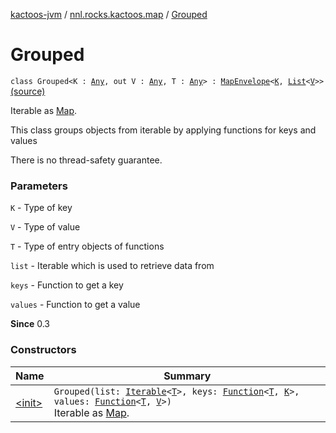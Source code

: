 [kactoos-jvm](../../index.md) / [nnl.rocks.kactoos.map](../index.md) / [Grouped](./index.md)

# Grouped

`class Grouped<K : `[`Any`](https://kotlinlang.org/api/latest/jvm/stdlib/kotlin/-any/index.html)`, out V : `[`Any`](https://kotlinlang.org/api/latest/jvm/stdlib/kotlin/-any/index.html)`, T : `[`Any`](https://kotlinlang.org/api/latest/jvm/stdlib/kotlin/-any/index.html)`> : `[`MapEnvelope`](../-map-envelope/index.md)`<`[`K`](index.md#K)`, `[`List`](https://kotlinlang.org/api/latest/jvm/stdlib/kotlin.collections/-list/index.html)`<`[`V`](index.md#V)`>>` [(source)](https://github.com/neonailol/kactoos/blob/master/kactoos-jvm/src/main/kotlin/nnl/rocks/kactoos/map/Grouped.kt#L25)

Iterable as [Map](https://kotlinlang.org/api/latest/jvm/stdlib/kotlin.collections/-map/index.html).

This class groups objects from iterable by applying
functions for keys and values

There is no thread-safety guarantee.

### Parameters

`K` - Type of key

`V` - Type of value

`T` - Type of entry objects of functions

`list` - Iterable which is used to retrieve data from

`keys` - Function to get a key

`values` - Function to get a value

**Since**
0.3

### Constructors

| Name | Summary |
|---|---|
| [&lt;init&gt;](-init-.md) | `Grouped(list: `[`Iterable`](https://kotlinlang.org/api/latest/jvm/stdlib/kotlin.collections/-iterable/index.html)`<`[`T`](index.md#T)`>, keys: `[`Function`](http://docs.oracle.com/javase/8/docs/api/java/util/function/Function.html)`<`[`T`](index.md#T)`, `[`K`](index.md#K)`>, values: `[`Function`](http://docs.oracle.com/javase/8/docs/api/java/util/function/Function.html)`<`[`T`](index.md#T)`, `[`V`](index.md#V)`>)`<br>Iterable as [Map](https://kotlinlang.org/api/latest/jvm/stdlib/kotlin.collections/-map/index.html). |
